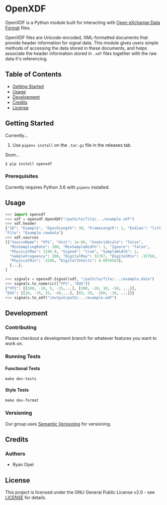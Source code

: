 # OpenXDF

OpenXDF is a Python module built for interacting with [Open eXchange Data Format](http://openxdf.org/) files.

OpenXDF files are Unicode-encoded, XML-formatted documents that provide header information for signal data. This module gives users simple methods of accessing the data stored in these documents, and helps associate the header information stored in `.xdf` files together with the raw data it's referencing.

## Table of Contents

- [Getting Started](#getting-started)
- [Usage](#usage)
- [Development](#development)
- [Credits](#credits)
- [License](#license)

## Getting Started

Currently...

1. Use `pipenv install` on the `.tar.gz` file in the releases tab.

Soon...

```$ pip install openxdf```

### Prerequisites

Currently requires Python 3.6 with `pipenv` installed.

## Usage

```python
>>> import openxdf
>>> xdf = openxdf.OpenXDF("/path/to/file/.../example.xdf")
>>> xdf.header
{"ID": "Example", "EpochLength": 30, "FrameLength": 1, "Endian": "little",
"File": "Example.rawdata"}
>>> xdf.sources
[{"SourceName": "FP1", "Unit": 1e-06, "UseGridScale": "false",
  "MinSamplingRate": 200, "MinSampleWidth": 1, "Ignore": "false",
  "PhysicalMax": 3199.9, "Signed": "true", "SampleWidth": 2,
  "SampleFrequency": 200, "DigitalMax": 32767, "DigitalMin": -32768,
  "PhysicalMin": -3200, "DigitalToVolts": 0.0976563},
  {...},
]

>>> signals = openxdf.Signal(xdf, "/path/to/file/.../example.data")
>>> signals.to_numeric(["FP1", "EOG"])
{"FP1": [[100, -10, 5, -25,...], [200, -20, 10, -50, ...]],
"EOG": [[10, -35, 25, -40,...], [65, 20, -100, -10, ...]]}
>>> signals.to_edf("/output/path/.../example.edf")
```

## Development

### Contributing

Please checkout a development branch for whatever features you want to work on.

### Running Tests

#### Functional Tests

`make dev-tests`

#### Style Tests

`make dev-format`

### Versioning

Our group uses [Semantic Versioning](http://semver.org/) for versioning.

## Credits

### Authors

- Ryan Opel

## License

This project is licensed under the GNU General Public License v2.0 - see [LICENSE](LICENSE) for details.